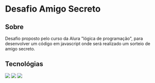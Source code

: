 <h1>Desafio Amigo Secreto</h1>

<h2>Sobre</h2>
<p>Desafio proposto pelo curso da Alura "lógica de programação", para desenvolver um código em javascript onde será realizado um sorteio de amigo secreto.</p>

## Tecnológias

<div>
<img src = "https://img.shields.io/badge/html-blue?logo=html">
<img src = "https://img.shields.io/badge/css-blue?logo=css">
<img src = "https://img.shields.io/badge/javascript-blue?logo=javascript">
</div>
